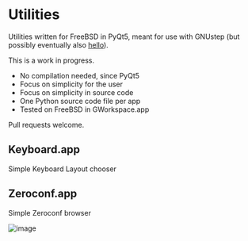 # Utilities

Utilities written for FreeBSD in PyQt5, meant for use with GNUstep (but possibly eventually also [hello](https://github.com/probonopd/hello/)).

This is a work in progress.

* No compilation needed, since PyQt5
* Focus on simplicity for the user
* Focus on simplicity in source code
* One Python source code file per app
* Tested on FreeBSD in GWorkspace.app

Pull requests welcome.

## Keyboard.app

Simple Keyboard Layout chooser

## Zeroconf.app

Simple Zeroconf browser

![image](https://user-images.githubusercontent.com/2480569/94365262-a025e380-00cf-11eb-81e0-495f2ee8242b.png)
